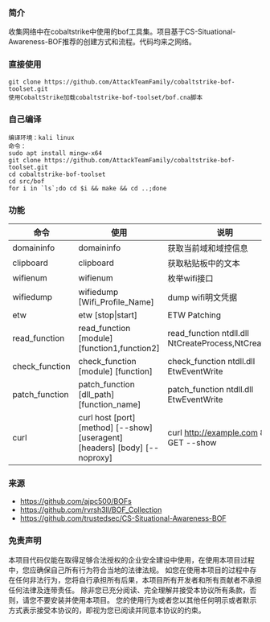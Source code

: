 ### 简介
收集网络中在cobaltstrike中使用的bof工具集。项目基于CS-Situational-Awareness-BOF推荐的创建方式和流程。代码均来之网络。

### 直接使用
```
git clone https://github.com/AttackTeamFamily/cobaltstrike-bof-toolset.git
使用CobaltStrike加载cobaltstrike-bof-toolset/bof.cna脚本
```

### 自己编译
```
编译环境：kali linux
命令：
sudo apt install mingw-x64
git clone https://github.com/AttackTeamFamily/cobaltstrike-bof-toolset.git
cd cobaltstrike-bof-toolset
cd src/bof
for i in `ls`;do cd $i && make && cd ..;done
```

### 功能
|命令|使用|说明|
|-------|-----|-----|
|domaininfo|domaininfo|获取当前域和域控信息|
|clipboard|clipboard|获取粘贴板中的文本|
|wifienum|wifienum|枚举wifi接口|
|wifiedump|wifiedump [Wifi_Profile_Name]|dump wifi明文凭据|
|etw|etw [stop\|start]|ETW Patching|
|read_function|read_function [module] [function1,function2]|read_function ntdll.dll NtCreateProcess,NtCreateFile|
|check_function|check_function [module] [function]|check_function ntdll.dll EtwEventWrite|
|patch_function|patch_function [dll_path] [function_name]|patch_function ntdll.dll EtwEventWrite|
|curl|curl host [port] [method] [--show] [useragent] [headers] [body] [--noproxy]|curl http://example.com 80 GET --show|

### 来源
- https://github.com/ajpc500/BOFs
- https://github.com/rvrsh3ll/BOF_Collection
- https://github.com/trustedsec/CS-Situational-Awareness-BOF

### 免责声明
本项目代码仅能在取得足够合法授权的企业安全建设中使用，在使用本项目过程中，您应确保自己所有行为符合当地的法律法规。 如您在使用本项目的过程中存在任何非法行为，您将自行承担所有后果，本项目所有开发者和所有贡献者不承担任何法律及连带责任。 除非您已充分阅读、完全理解并接受本协议所有条款，否则，请您不要安装并使用本项目。 您的使用行为或者您以其他任何明示或者默示方式表示接受本协议的，即视为您已阅读并同意本协议的约束。
